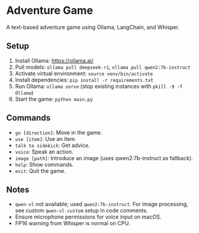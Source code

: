 # Adventure Game
A text-based adventure game using Ollama, LangChain, and Whisper.

## Setup
1. Install Ollama: https://ollama.ai/
2. Pull models: `ollama pull deepseek-r1`, `ollama pull qwen2:7b-instruct`
3. Activate virtual environment: `source venv/bin/activate`
4. Install dependencies: `pip install -r requirements.txt`
5. Run Ollama: `ollama serve` (stop existing instances with `pkill -9 -f Ollama`)
6. Start the game: `python main.py`

## Commands
- `go [direction]`: Move in the game.
- `use [item]`: Use an item.
- `talk to sidekick`: Get advice.
- `voice`: Speak an action.
- `image [path]`: Introduce an image (uses qwen2:7b-instruct as fallback).
- `help`: Show commands.
- `exit`: Quit the game.

## Notes
- `qwen-vl` not available; used `qwen2:7b-instruct`. For image processing, see custom `qwen-vl-custom` setup in code comments.
- Ensure microphone permissions for voice input on macOS.
- FP16 warning from Whisper is normal on CPU.